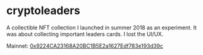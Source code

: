 # cryptoleaders

A collectible NFT collection I launched in summer 2018 as an experiment. It was about collecting important leaders cards.
I lost the UI/UX.

Mainnet: [0x9224CA23168A20BC1B5E2a1627Edf783e193d39c](https://etherscan.io/address/0x9224CA23168A20BC1B5E2a1627Edf783e193d39c)


